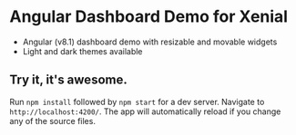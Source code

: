# Angular Dashboard Demo for Xenial

* Angular (v8.1) dashboard demo with resizable and movable widgets<br/>
* Light and dark themes available<br/>


## Try it, it's awesome.

Run `npm install` followed by `npm start` for a dev server. Navigate to `http://localhost:4200/`. The app will automatically reload if you change any of the source files.
